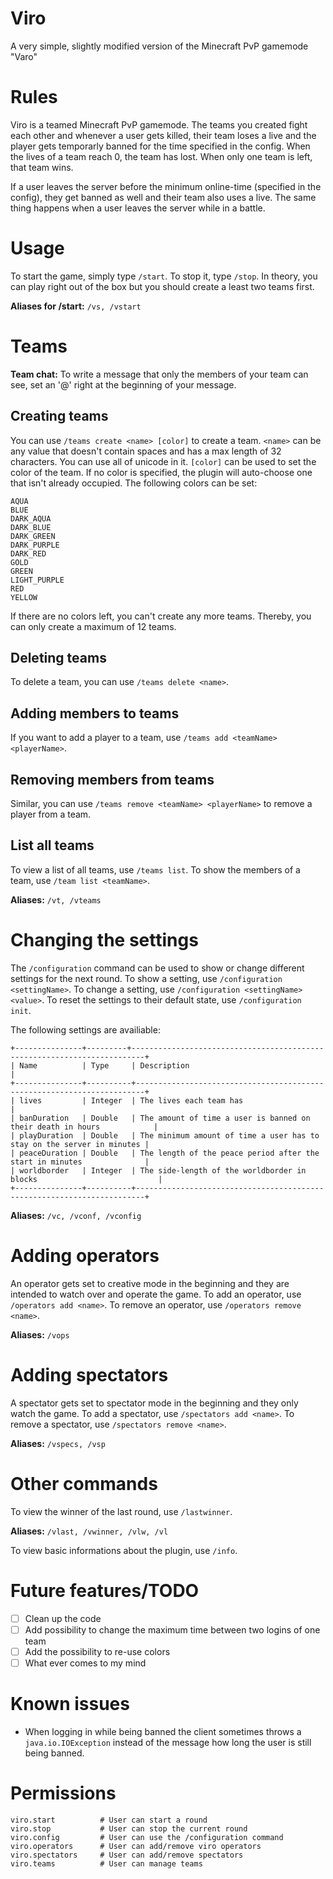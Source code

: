 # Viro
A very simple, slightly modified version of the Minecraft PvP gamemode "Varo"

# Rules
Viro is a teamed Minecraft PvP gamemode. The teams you created fight each other and whenever a user gets killed, their team loses a live and the player gets temporarly banned for the time specified in the config. When the lives of a team reach 0, the team has lost. When only one team is left, that team wins.

If a user leaves the server before the minimum online-time (specified in the config), they get banned as well and their team also uses a live. The same thing happens when a user leaves the server while in a battle.

# Usage
To start the game, simply type `/start`. To stop it, type `/stop`. In theory, you can play right out of the box but you should create a least two teams first.

**Aliases for /start:** `/vs, /vstart`

# Teams
**Team chat:** To write a message that only the members of your team can see, set an '@' right at the beginning of your message.

## Creating teams
You can use `/teams create <name> [color]` to create a team. `<name>` can be any value that doesn't contain spaces and has a max length of 32 characters. You can use all of unicode in it. `[color]` can be used to set the color of the team. If no color is specified, the plugin will auto-choose one that isn't already occupied. The following colors can be set:
```
AQUA
BLUE
DARK_AQUA
DARK_BLUE
DARK_GREEN
DARK_PURPLE
DARK_RED
GOLD
GREEN
LIGHT_PURPLE
RED
YELLOW
```
If there are no colors left, you can't create any more teams. Thereby, you can only create a maximum of 12 teams.

## Deleting teams
To delete a team, you can use `/teams delete <name>`.

## Adding members to teams
If you want to add a player to a team, use `/teams add <teamName> <playerName>`.

## Removing members from teams
Similar, you can use `/teams remove <teamName> <playerName>` to remove a player from a team.

## List all teams
To view a list of all teams, use `/teams list`. To show the members of a team, use `/team list <teamName>`.

**Aliases:** `/vt, /vteams`

# Changing the settings
The `/configuration` command can be used to show or change different settings for the next round.
To show a setting, use `/configuration <settingName>`. To change a setting, use `/configuration <settingName> <value>`. To reset the settings to their default state, use `/configuration init`.

The following settings are availiable:
```
+---------------+---------+-------------------------------------------------------------------------+
| Name          | Type     | Description                                                            |
+---------------+----------+------------------------------------------------------------------------+
| lives         | Integer  | The lives each team has                                                |
| banDuration   | Double   | The amount of time a user is banned on their death in hours            |
| playDuration  | Double   | The minimum amount of time a user has to stay on the server in minutes |
| peaceDuration | Double   | The length of the peace period after the start in minutes              |
| worldborder   | Integer  | The side-length of the worldborder in blocks                           |
+---------------+----------+------------------------------------------------------------------------+
```

**Aliases:** `/vc, /vconf, /vconfig`

# Adding operators
An operator gets set to creative mode in the beginning and they are intended to watch over and operate the game.
To add an operator, use `/operators add <name>`. To remove an operator, use `/operators remove <name>`.

**Aliases:** `/vops`

# Adding spectators
A spectator gets set to spectator mode in the beginning and they only watch the game.
To add a spectator, use `/spectators add <name>`. To remove a spectator, use `/spectators remove <name>`.

**Aliases:** `/vspecs, /vsp`

# Other commands
To view the winner of the last round, use `/lastwinner`.

**Aliases:** `/vlast, /vwinner, /vlw, /vl`

To view basic informations about the plugin, use `/info`.

# Future features/TODO
- [ ] Clean up the code
- [ ] Add possibility to change the maximum time between two logins of one team
- [ ] Add the possibility to re-use colors
- [ ] What ever comes to my mind

# Known issues
 - When logging in while being banned the client sometimes throws a `java.io.IOException` instead of the message how long the user is still being banned.

# Permissions
```
viro.start          # User can start a round
viro.stop           # User can stop the current round
viro.config         # User can use the /configuration command
viro.operators      # User can add/remove viro operators
viro.spectators     # User can add/remove spectators
viro.teams          # User can manage teams
```
